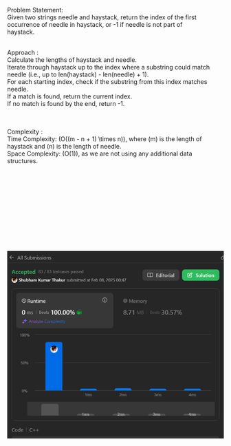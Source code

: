Problem Statement:</br>
Given two strings needle and haystack, return the index of the first occurrence of needle in haystack, or -1 if needle is not part of </br>haystack.</br></br>

Approach :</br>
Calculate the lengths of haystack and needle.</br>
Iterate through haystack up to the index where a substring could match needle (i.e., up to len(haystack) - len(needle) + 1).</br>
For each starting index, check if the substring from this index matches needle.</br>
If a match is found, return the current index.</br>
If no match is found by the end, return -1.</br></br></br>


Complexity :</br>
Time Complexity: (O((m - n + 1) \times n)), where (m) is the length of haystack and (n) is the length of needle.</br>
Space Complexity: (O(1)), as we are not using any additional data structures. </br>
</br></br></br></br></br></br></br></br></br></br></br>

![alt text](image.png)